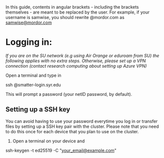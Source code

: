 In this guide, contents in angular brackets - including the brackets themselves - are meant to be replaced by the user. For example, if your username is samwise, you should rewrite 
  <username>@mordor.com
as
  samwise@mordor.com
  
#  Logging in:

*If you are on the SU network (e.g using Air Orange or eduroam from SU) the following applies with no extra steps. Otherwise, please set up a VPN connection (contact research computing about setting up Azure VPN)*

Open a terminal and type in

  ssh <username>@smatter-login.syr.edu

This will prompt a password (your netID password, by default).

## Setting up a SSH key

You can avoid having to use your password everytime you log in or transfer files by setting up a SSH key pair with the cluster. Please note that you need to do this once for each device that you plan to use on the cluster.

1. Open a terminal on your device and 


ssh-keygen -t ed25519 -C "your_email@example.com"
